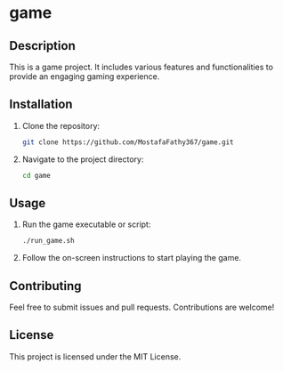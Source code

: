 # game

## Description
This is a game project. It includes various features and functionalities to provide an engaging gaming experience.

## Installation
1. Clone the repository:
    ```sh
    git clone https://github.com/MostafaFathy367/game.git
    ```
2. Navigate to the project directory:
    ```sh
    cd game
    ```

## Usage
1. Run the game executable or script:
    ```sh
    ./run_game.sh
    ```
2. Follow the on-screen instructions to start playing the game.

## Contributing
Feel free to submit issues and pull requests. Contributions are welcome!

## License
This project is licensed under the MIT License.
